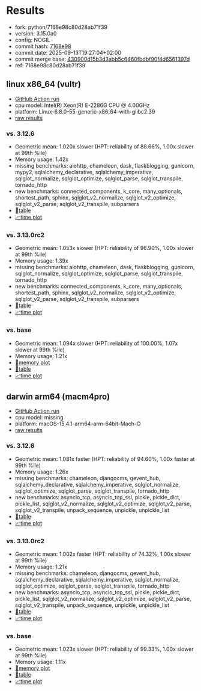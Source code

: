 # Results

- fork: python/7168e98c80d28ab71f39
- version: 3.15.0a0
- config: NOGIL
- commit hash: [7168e98](https://github.com/python/cpython/commit/7168e98)
- commit date: 2025-09-13T19:27:04+02:00
- commit merge base: [430900d15b3d3abb5c6460fbdbf90f4d6561397d](https://github.com/python/cpython/commit/430900d15b3d3abb5c6460fbdbf90f4d6561397d)
- ref: 7168e98c80d28ab71f39

## linux x86_64 (vultr)

- [GitHub Action run](https://github.com/facebookexperimental/free-threading-benchmarking/actions/runs/17703822657)
- cpu model: Intel(R) Xeon(R) E-2286G CPU @ 4.00GHz
- platform: Linux-6.8.0-55-generic-x86_64-with-glibc2.39
- [raw results](bm-20250913-vultr-x86_64-python-7168e98c80d28ab71f39-3.15.0a0-7168e98.json)

### vs. 3.12.6

- Geometric mean: 1.020x slower (HPT: reliability of 88.66%, 1.00x slower at 99th %ile)
- Memory usage: 1.42x
- missing benchmarks: aiohttp, chameleon, dask, flaskblogging, gunicorn, mypy2, sqlalchemy_declarative, sqlalchemy_imperative, sqlglot_normalize, sqlglot_optimize, sqlglot_parse, sqlglot_transpile, tornado_http
- new benchmarks: connected_components, k_core, many_optionals, shortest_path, sphinx, sqlglot_v2_normalize, sqlglot_v2_optimize, sqlglot_v2_parse, sqlglot_v2_transpile, subparsers
- [📄table](bm-20250913-vultr-x86_64-python-7168e98c80d28ab71f39-3.15.0a0-7168e98-vs-3.12.6.md)
- [📈time plot](bm-20250913-vultr-x86_64-python-7168e98c80d28ab71f39-3.15.0a0-7168e98-vs-3.12.6.svg)

### vs. 3.13.0rc2

- Geometric mean: 1.053x slower (HPT: reliability of 96.90%, 1.00x slower at 99th %ile)
- Memory usage: 1.39x
- missing benchmarks: aiohttp, chameleon, dask, flaskblogging, gunicorn, sqlglot_normalize, sqlglot_optimize, sqlglot_parse, sqlglot_transpile, tornado_http
- new benchmarks: connected_components, k_core, many_optionals, shortest_path, sphinx, sqlglot_v2_normalize, sqlglot_v2_optimize, sqlglot_v2_parse, sqlglot_v2_transpile, subparsers
- [📄table](bm-20250913-vultr-x86_64-python-7168e98c80d28ab71f39-3.15.0a0-7168e98-vs-3.13.0rc2.md)
- [📈time plot](bm-20250913-vultr-x86_64-python-7168e98c80d28ab71f39-3.15.0a0-7168e98-vs-3.13.0rc2.svg)

### vs. base

- Geometric mean: 1.094x slower (HPT: reliability of 100.00%, 1.07x slower at 99th %ile)
- Memory usage: 1.21x
- [🧠memory plot](bm-20250913-vultr-x86_64-python-7168e98c80d28ab71f39-3.15.0a0-7168e98-vs-base-mem.svg)
- [📄table](bm-20250913-vultr-x86_64-python-7168e98c80d28ab71f39-3.15.0a0-7168e98-vs-base.md)
- [📈time plot](bm-20250913-vultr-x86_64-python-7168e98c80d28ab71f39-3.15.0a0-7168e98-vs-base.svg)

## darwin arm64 (macm4pro)

- [GitHub Action run](https://github.com/facebookexperimental/free-threading-benchmarking/actions/runs/17703822657)
- cpu model: missing
- platform: macOS-15.4.1-arm64-arm-64bit-Mach-O
- [raw results](bm-20250913-macm4pro-arm64-python-7168e98c80d28ab71f39-3.15.0a0-7168e98.json)

### vs. 3.12.6

- Geometric mean: 1.081x faster (HPT: reliability of 94.60%, 1.00x faster at 99th %ile)
- Memory usage: 1.26x
- missing benchmarks: chameleon, djangocms, gevent_hub, sqlalchemy_declarative, sqlalchemy_imperative, sqlglot_normalize, sqlglot_optimize, sqlglot_parse, sqlglot_transpile, tornado_http
- new benchmarks: asyncio_tcp, asyncio_tcp_ssl, pickle, pickle_dict, pickle_list, sqlglot_v2_normalize, sqlglot_v2_optimize, sqlglot_v2_parse, sqlglot_v2_transpile, unpack_sequence, unpickle, unpickle_list
- [📄table](bm-20250913-macm4pro-arm64-python-7168e98c80d28ab71f39-3.15.0a0-7168e98-vs-3.12.6.md)
- [📈time plot](bm-20250913-macm4pro-arm64-python-7168e98c80d28ab71f39-3.15.0a0-7168e98-vs-3.12.6.svg)

### vs. 3.13.0rc2

- Geometric mean: 1.002x faster (HPT: reliability of 74.32%, 1.00x slower at 99th %ile)
- Memory usage: 1.21x
- missing benchmarks: chameleon, djangocms, gevent_hub, sqlalchemy_declarative, sqlalchemy_imperative, sqlglot_normalize, sqlglot_optimize, sqlglot_parse, sqlglot_transpile, tornado_http
- new benchmarks: asyncio_tcp, asyncio_tcp_ssl, pickle, pickle_dict, pickle_list, sqlglot_v2_normalize, sqlglot_v2_optimize, sqlglot_v2_parse, sqlglot_v2_transpile, unpack_sequence, unpickle, unpickle_list
- [📄table](bm-20250913-macm4pro-arm64-python-7168e98c80d28ab71f39-3.15.0a0-7168e98-vs-3.13.0rc2.md)
- [📈time plot](bm-20250913-macm4pro-arm64-python-7168e98c80d28ab71f39-3.15.0a0-7168e98-vs-3.13.0rc2.svg)

### vs. base

- Geometric mean: 1.023x slower (HPT: reliability of 99.33%, 1.00x slower at 99th %ile)
- Memory usage: 1.11x
- [🧠memory plot](bm-20250913-macm4pro-arm64-python-7168e98c80d28ab71f39-3.15.0a0-7168e98-vs-base-mem.svg)
- [📄table](bm-20250913-macm4pro-arm64-python-7168e98c80d28ab71f39-3.15.0a0-7168e98-vs-base.md)
- [📈time plot](bm-20250913-macm4pro-arm64-python-7168e98c80d28ab71f39-3.15.0a0-7168e98-vs-base.svg)


